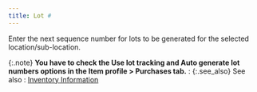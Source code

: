 ```yaml
---
title: Lot #
---
```



Enter the next sequence number for lots to be generated for the selected  location/sub-location.


{:.note}
**You have to check the **Use 
 lot tracking** and **Auto 
 generate lot numbers** options in the **Item**  profile **&gt; Purchases** tab.**
: {:.see_also}
See also
: [Inventory Information]({{site.sc_baseurl}}/options/locations-and-sub-locations/location-details/accounting-inventory-information/inventory_information.html)
